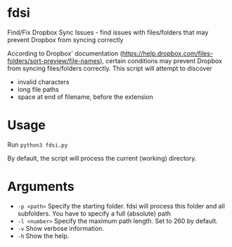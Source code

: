 # fdsi
Find/Fix Dropbox Sync Issues - find issues with files/folders that may prevent Dropbox from syncing correctly 

According to Dropbox' documentation (https://help.dropbox.com/files-folders/sort-preview/file-names), certain conditions may prevent Dropbox from syncing files/folders correctly.
This script will attempt to discover
* invalid characters
* long file paths
* space at end of filename, before the extension

# Usage

Run `python3 fdsi.py`

By default, the script will process the current (working) directory.

# Arguments

* `-p <path>`     Specify the starting folder. fdsi will process this folder and all subfolders. You have to specify a full (absolute) path
* `-l <number>`   Specify the maximum path length. Set to 260 by default.
* `-v`            Show verbose information.
* `-h`            Show the help.

